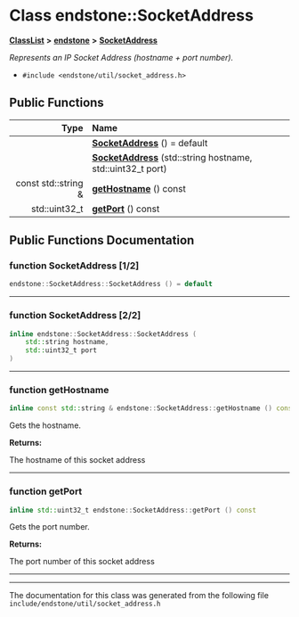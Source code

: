 

# Class endstone::SocketAddress



[**ClassList**](annotated.md) **>** [**endstone**](namespaceendstone.md) **>** [**SocketAddress**](classendstone_1_1SocketAddress.md)



_Represents an IP Socket Address (hostname + port number)._ 

* `#include <endstone/util/socket_address.h>`





































## Public Functions

| Type | Name |
| ---: | :--- |
|   | [**SocketAddress**](#function-socketaddress-12) () = default<br> |
|   | [**SocketAddress**](#function-socketaddress-22) (std::string hostname, std::uint32\_t port) <br> |
|  const std::string & | [**getHostname**](#function-gethostname) () const<br> |
|  std::uint32\_t | [**getPort**](#function-getport) () const<br> |




























## Public Functions Documentation




### function SocketAddress [1/2]

```C++
endstone::SocketAddress::SocketAddress () = default
```




<hr>



### function SocketAddress [2/2]

```C++
inline endstone::SocketAddress::SocketAddress (
    std::string hostname,
    std::uint32_t port
) 
```




<hr>



### function getHostname 


```C++
inline const std::string & endstone::SocketAddress::getHostname () const
```



Gets the hostname.




**Returns:**

The hostname of this socket address 





        

<hr>



### function getPort 


```C++
inline std::uint32_t endstone::SocketAddress::getPort () const
```



Gets the port number.




**Returns:**

The port number of this socket address 





        

<hr>

------------------------------
The documentation for this class was generated from the following file `include/endstone/util/socket_address.h`

